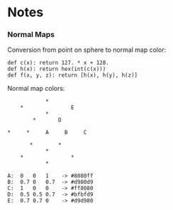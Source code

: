 # Notes

### Normal Maps

Conversion from point on sphere to normal map color:

    def c(x): return 127. * x + 128.
    def h(x): return hex(int(c(x)))
    def f(x, y, z): return [h(x), h(y), h(z)]

Normal map colors:

                *
        *               E
                *
            *       D

    *     *     A     B     C

           *        *
                *
        *               *
                *

    A:  0   0   1    -> #8080ff
    B:  0.7 0   0.7  -> #d980d9
    C:  1   0   0    -> #ff8080
    D:  0.5 0.5 0.7  -> #bfbfd9
    E:  0.7 0.7 0    -> #d9d980
